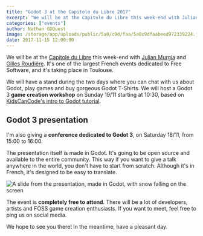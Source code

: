 ```yaml
---
title: "Godot 3 at the Capitole du Libre 2017"
excerpt: "We will be at the Capitole du Libre this week-end with Julian Murgia and Gilles Roudière. It's one of the largest French events dedicated to Free Software, and it's taking place in Toulouse. Come meet us if you're in the area!"
categories: ["events"]
author: Nathan GDQuest
image: /storage/app/uploads/public/5a0/c9d/faa/5a0c9dfaabeed972339224.jpg
date: 2017-11-15 12:00:00
---
```


We will be at the [Capitole du Libre](https://2017.capitoledulibre.org/) this week-end with [Julian Murgia](https://github.com/StraToN) and [Gilles Roudière](https://github.com/groud). It's one of the largest French events dedicated to Free Software, and it's taking place in Toulouse.

We will have a stand during the two days where you can chat with us about Godot, play games and buy gorgeous Godot T-Shirts. We will host a Godot 3 **game creation workshop** on Sunday 19/11 starting at 10:30, based on [KidsCanCode's intro to Godot tutorial](http://docs.godotengine.org/en/latest/learning/step_by_step/your_first_game.html).

## Godot 3 presentation

I'm also giving a **conference dedicated to Godot 3**, on Saturday 18/11, from 15:00 to 16:00.

The presentation itself is made in Godot. It's going to be open source and available to the entire community. This way if you want to give a talk anywhere in the world, you don't have to start from scratch. Although it's in French, it's designed to be easy to translate.

![A slide from the presentation, made in Godot, with snow falling on the screen](/storage/app/media/events/capitole-du-libre/2017/rpg-in-a-box.webp)

The event is **completely free to attend**. There will be a lot of developers, artists and FOSS game creation enthusiasts. If you want to meet, feel free to ping us on social media.

We hope to see you there!
In the meantime, have a pleasant day.
